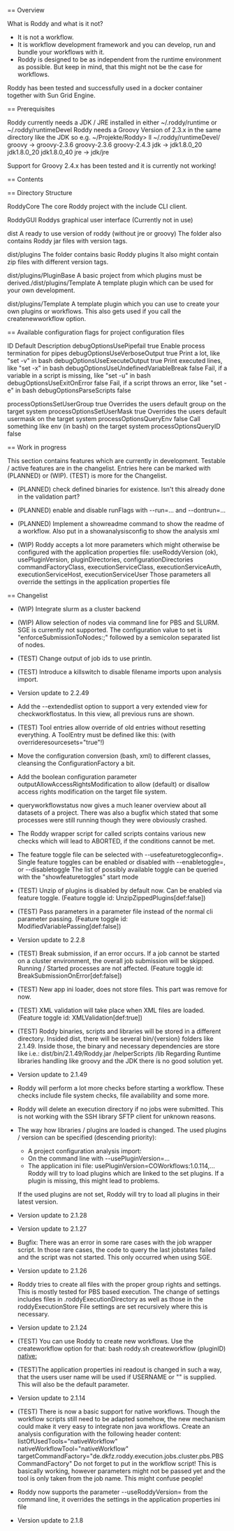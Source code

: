 == Overview

What is Roddy and what is it not?
- It is not a workflow.
- It is workflow development framework and you can develop, run and bundle your workflows with it.
- Roddy is designed to be as independent from the runtime environment as possible. But keep in mind, that
  this might not be the case for workflows.

Roddy has been tested and successfully used in a docker container together with Sun Grid Engine.

== Prerequisites

Roddy currently needs a JDK / JRE installed in either ~/.roddy/runtime or ~/.roddy/runtimeDevel
Roddy needs a Groovy Version of 2.3.x in the same directory like the JDK so e.g.
~/Projekte/Roddy> ll ~/.roddy/runtimeDevel/
 groovy -> groovy-2.3.6
 groovy-2.3.6
 groovy-2.4.3
 jdk -> jdk1.8.0_20
 jdk1.8.0_20
 jdk1.8.0_40
 jre -> jdk/jre

Support for Groovy 2.4.x has been tested and it is currently not working!

== Contents



== Directory Structure

RoddyCore   The core Roddy project with the include CLI client.

RoddyGUI    Roddys graphical user interface (Currently not in use)

dist 	    A ready to use version of roddy (without jre or groovy)
            The folder also contains Roddy jar files with version tags.

dist/plugins
            The folder contains basic Roddy plugins
            It also might contain zip files with different version tags.

dist/plugins/PluginBase
	        A basic project from which plugins must be derived./dist/plugins/Template
	        A template plugin which can be used for your own development.

dist/plugins/Template
	        A template plugin which you can use to create your own plugins or workflows.
	        This also gets used if you call the createnewworkflow option.

== Available configuration flags for project configuration files

ID                                      Default Description
debugOptionsUsePipefail                 true    Enable process termination for pipes
debugOptionsUseVerboseOutput            true    Print a lot, like "set -v" in bash
debugOptionsUseExecuteOutput            true    Print executed lines, like "set -x" in bash
debugOptionsUseUndefinedVariableBreak   false   Fail, if a variable in a script is missing, like "set -u" in bash
debugOptionsUseExitOnError              false   Fail, if a script throws an error, like "set -e" in bash
debugOptionsParseScripts                false

processOptionsSetUserGroup              true    Overrides the users default group on the target system
processOptionsSetUserMask               true    Overrides the users default usermask on the target system
processOptionsQueryEnv                  false   Call something like env (in bash) on the target system
processOptionsQueryID                   false

== Work in progress

This section contains features which are currently in development. Testable / active features
are in the changelist.
Entries here can be marked with (PLANNED) or (WIP). (TEST) is more for the Changelist.

- (PLANNED) check defined binaries for existence. Isn't this already done in the validation part?

- (PLANNED) enable and disable runFlags with --run=... and --dontrun=...

- (PLANNED) Implement a showreadme command to show the readme of a workflow.
            Also put in a showanalysisconfig to show the analysis xml

- (WIP) Roddy accepts a lot more parameters which might otherwise be configured with the
  application properties file:
    useRoddyVersion (ok), usePluginVersion,
    pluginDirectories, configurationDirectories
    commandFactoryClass,
    executionServiceClass, executionServiceAuth, executionServiceHost, executionServiceUser
  Those parameters all override the settings in the application properties file

== Changelist

- (WIP) Integrate slurm as a cluster backend

- (WIP) Allow selection of nodes via command line for PBS and SLURM. SGE is currently not supported.
  The configuration value to set is "enforceSubmissionToNodes:<nodeid>;<nodeid>" followed by a semicolon separated list of nodes.

- (TEST) Change output of job ids to use println.

- (TEST) Introduce a killswitch to disable filename imports upon analysis import.

* Version update to 2.2.49

- Add the --extendedlist option to support a very extended view for checkworkflostatus.
  In this view, all previous runs are shown.

- (TEST) Tool entries allow override of old entries without resetting everything.
  A ToolEntry must be defined like this: (with overrideresourcesets="true"!)
          <tool name='fastqc' value='checkFastQC.sh' basepath='qcPipeline' overrideresourcesets="true">
              <resourcesets>
                  <rset size="l" nodes="1" walltime="1000"/>
              </resourcesets>
          </tool>

- Move the configuration conversion (bash, xml) to different classes, cleansing the ConfigurationFactory a bit.

- Add the boolean configuration parameter outputAllowAccessRightsModification to allow (default) or disallow access rights modification
  on the target file system.

- queryworkflowstatus now gives a much leaner overview about all datasets of a project.
  There was also a bugfix which stated that some processes were still running though they were obviously crashed.

- The Roddy wrapper script for called scripts contains various new checks which will lead to ABORTED, if the conditions cannot be met.

- The feature toggle file can be selected with --usefeaturetoggleconfig=<file>.
  Single feature toggles can be enabled or disabled with --enabletoggle=<toggle>,<toggle> or --disabletoggle
  The list of possibly available toggle can be queried with the "showfeaturetoggles" start mode

- (TEST) Unzip of plugins is disabled by default now. Can be enabled via feature toggle. (Feature toggle id: UnzipZippedPlugins[def:false])

- (TEST) Pass parameters in a parameter file instead of the normal cli parameter passing. (Feature toggle id: ModifiedVariablePassing[def:false])

* Version update to 2.2.8

- (TEST) Break submission, if an error occurs. If a job cannot be started on a cluster environment, the overall
  job submission will be skipped. Running / Started processes are not affected. (Feature toggle id: BreakSubmissionOnError[def:false])

- (TEST) New app ini loader, does not store files. This part was remove for now.

- (TEST) XML validation will take place when XML files are loaded. (Feature toggle id: XMLValidation[def:true])

- (TEST) Roddy binaries, scripts and libraries will be stored in a different directory.
  Insided dist, there will be several bin/{version} folders like 2.1.49. Inside those, the binary and necessary
  dependencies are store like i.e.:
        dist/bin/2.1.49/Roddy.jar
                       /helperScripts
                       /lib
  Regarding Runtime libraries handling like groovy and the JDK there is no good solution yet.

* Version update to 2.1.49

- Roddy will perform a lot more checks before starting a workflow. These checks include file system
  checks, file availability and some more. 

- Roddy will delete an execution directory if no jobs were submitted. This is not working
  with the SSH library SFTP client for unknown reasons.

- The way how libraries / plugins are loaded is changed. The used plugins / version can
  be specified (descending priority):
  - A project configuration analysis import:
    <analysis id='snvCalling' configuration='snvCallingAnalysis' useplugin="COWorkflows:1.0.114,..."/>
  - On the command line with --usePluginVersion=...
  - The application ini file: usePluginVersion=COWorkflows:1.0.114,...
  Roddy will try to load plugins which are linked to the set plugins. If a plugin is missing, this
  might lead to problems.

  If the used plugins are not set, Roddy will try to load all plugins in
  their latest version.

* Version update to 2.1.28

* Version update to 2.1.27

- Bugfix: There was an error in some rare cases with the job wrapper script. In those rare
  cases, the code to query the last jobstates failed and the script was not started. This only
  occurred when using SGE. 

* Version update to 2.1.26

- Roddy tries to create all files with the proper group rights and settings. This
  is mostly tested for PBS based execution. The change of settings includes files in
  .roddyExecutionDirectory as well as those in the roddyExecutionStore
  File settings are set recursively where this is necessary.

* Version update to 2.1.24

- (TEST) You can use Roddy to create new workflows. Use the createworkflow option for that:
  bash roddy.sh createworkflow (pluginID) [native:](workflowID)

- (TEST)The application properties ini readout is changed in such a way, that the users user
  name will be used if USERNAME or "" is supplied. This will also be the default parameter.

* Version update to 2.1.14

- (TEST) There is now a basic support for native workflows. Though the workflow scripts still
  need to be adapted somehow, the new mechanism could make it very easy to integrate
  non java workflows.
  Create an analysis configuration with the following header content:
    listOfUsedTools="nativeWorkflow"
    nativeWorkflowTool="nativeWorkflow"
    targetCommandFactory="de.dkfz.roddy.execution.jobs.cluster.pbs.PBSCommandFactory"
  Do not forget to put in the workflow script!
  This is basically working, however parameters might not be passed yet and the tool is only taken
  from the job name. This might confuse people!

- Roddy now supports the parameter --useRoddyVersion= from the command line, it overrides
  the settings in the application properties ini file

* Version update to 2.1.8
